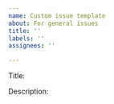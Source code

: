 ```yaml
---
name: Custom issue template
about: For general issues
title: ''
labels: ''
assignees: ''

---
```


Title:

Description:
